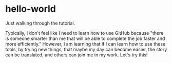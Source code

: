 # hello-world
Just walking through the tutorial.

Typically, I don't feel like I need to learn how to use GitHub because "there is someone smarter than me that will be able to complete the job faster and more efficiently." 
However, 
I am learning that if I can learn how to use these tools, by trying new things,
that maybe my day can become easier, the story can be translated, and others can join me in my work.
Let's try this!

